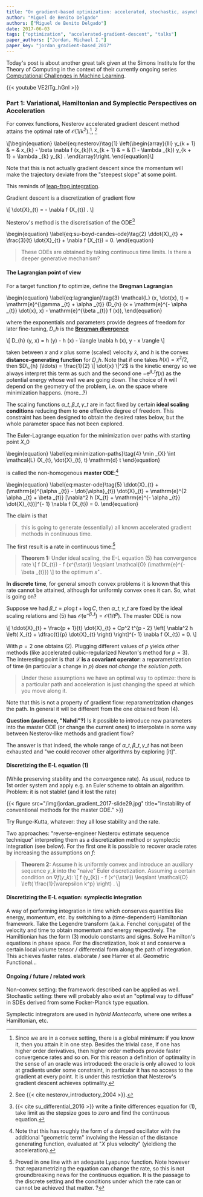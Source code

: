 ```yaml
---
title: "On gradient-based optimization: accelerated, stochastic, asynchronous, distributed"
author: "Miguel de Benito Delgado"
authors: ["Miguel de Benito Delgado"]
date: 2017-06-03
tags: ["optimization", "accelerated-gradient-descent", "talks"]
paper_authors: ["Jordan, Michael I."]
paper_key: "jordan_gradient-based_2017"
---
```


Today's post is about another great talk given at the Simons Institute
for the Theory of Computing in the context of their currently ongoing
series
[Computational Challenges in Machine Learning](https://simons.berkeley.edu/workshops/machinelearning2017-3).

{{< youtube VE2ITg_hGnI >}}

### Part 1: Variational, Hamiltonian and Symplectic Perspectives on Acceleration

For convex functions, Nesterov accelerated gradient descent method attains the 
optimal rate of $\mathcal{O} (1 / k^2)$.[^1], [^2]

\\[\begin{equation}
  \label{eq:nesterov}\tag{1} \left\{\begin{array}{lll}
    y\_{k + 1} & = & x\_{k} - \beta \nabla f (x\_{k})\\
    x\_{k + 1} & = & (1 - \lambda \_{k}) y\_{k + 1} + \lambda \_{k} y\_{k} .
  \end{array}\right.
\end{equation}\\]

Note that this is not actually gradient descent since the momentum will make 
the trajectory deviate from the "steepest slope" at some point.

This reminds of [leap-frog integration](https://en.wikipedia.org/wiki/Leapfrog_integration).

Gradient descent is a discretization of gradient flow

\\[ \dot{X}\_{t} = - \nabla f (X\_{t}) . \\]

Nesterov's method is the discretisation of the ODE[^3]

\begin{equation}
  \label{eq:su-boyd-candes-ode}\tag{2} \ddot{X}\_{t} + \frac{3}{t} 
  \dot{X}\_{t} + \nabla f (X\_{t}) = 0.
\end{equation}

> These ODEs are obtained by taking continuous time limits. Is there a deeper 
> generative mechanism?



#### The Lagrangian point of view

For a target function $f$ to optimize, define the **Bregman Lagrangian**

\begin{equation}
  \label{eq:lagrangian}\tag{3} \mathcal{L} (x, \dot{x}, t) =
  \mathrm{e}^{\gamma \_{t} + \alpha \_{t}}  (D\_{h} (x + \mathrm{e}^{- \alpha
  \_{t}}  \dot{x}, x) - \mathrm{e}^{\beta \_{t}} f (x)),
\end{equation}

where the exponentials and parameters provide degrees of freedom for later 
fine-tuning, $D\_{h}$ is the [**Bregman 
divergence**](https://en.wikipedia.org/wiki/Bregman_divergence)

\\[ D\_{h} (y, x) = h (y) - h (x) - \langle \nabla h (x), y - x \rangle \\]

taken between $x$ and $x$ plus some (scaled) velocity $\dot{x}$, and $h$ is 
the convex **distance-generating function** for $D\_{h}$. Note that if one 
takes $h (x) = x^2 / 2$, then $D\_{h} (\ldots) = \frac{1}{2}  \| \dot{x} \|^2$ 
is the kinetic energy so we always interpret this term as such and the second 
one $- \mathrm{e}^{\beta \_{t}} f (x)$ as the potential energy whose well we 
are going down. The choice of $h$ will depend on the geometry of the problem, 
i.e. on the space where minimization happens. (more...?)

The scaling functions $\alpha \_{t}, \beta \_{t}, \gamma \_{t}$ are in fact 
fixed by certain **ideal scaling conditions** reducing them to **one** 
effective degree of freedom. This constraint has been designed to obtain the 
desired rates below, but the whole parameter space has not been explored.

The Euler-Lagrange equation for the minimization over paths with starting 
point $X\_{0}$

\begin{equation}
  \label{eq:minimization-paths}\tag{4} \min \_{X}  \int \mathcal{L} (X\_{t},
  \dot{X}\_{t}, t) \mathrm{d} t
\end{equation}

is called the non-homogenous **master ODE**:[^4]

\begin{equation}
  \label{eq:master-ode}\tag{5} \ddot{X}\_{t} + (\mathrm{e}^{\alpha \_{t}} -
  \dot{\alpha}\_{t})  \dot{X}\_{t} + \mathrm{e}^{2 \alpha \_{t} + \beta \_{t}}
  [\nabla^2 h (X\_{t} + \mathrm{e}^{- \alpha \_{t}}  \dot{X}\_{t})]^{- 1}
  \nabla f (X\_{t}) = 0.
\end{equation}

The claim is that

> this is going to generate (essentially) all known accelerated gradient methods 
> in continuous time.


The first result is a rate in continuous time:[^5]

> **Theorem 1:** Under ideal scaling, the E-L equation (5) has convergence rate
> \\[ f (X\_{t}) - f (x^{\star}) \leqslant \mathcal{O} (\mathrm{e}^{- \beta
>    \_{t}}) \\]
> to the optimum $x^{\star}$.



**In discrete time**, for general smooth convex problems it is known that this 
rate cannot be attained, although for uniformly convex ones it can. So, what is 
going on?

Suppose we had $\beta \_{t} = p \log t + \log C$, then $\alpha \_{t}, \gamma 
\_{t}$ are fixed by the ideal scaling relations and (5) has $\mathcal{O} 
(\mathrm{e}^{- \beta \_{t}}) =\mathcal{O} (1 / t^p)$. The master ODE is now

\\[ \ddot{X}\_{t} + \frac{p + 1}{t}  \dot{X}\_{t} + Cp^2 t^{p - 2}  \left[
   \nabla^2 h \left( X\_{t} + \dfrac{t}{p}  \dot{X}\_{t} \right) \right]^{- 1}
   \nabla f (X\_{t}) = 0. \\]

With $p = 2$ one obtains (2). Plugging different values of $p$ yields other 
methods (like accelerated cubic-regularized Newton's method for $p = 3$). The 
interesting point is that **$\mathcal{L}$ is a covariant operator**: a 
reparametrization of time (in particular a change in $p$) *does not change the 
solution path*.

> Under these assumptions we have an optimal way to optimze: there is a 
> particular path and acceleration is just changing the speed at which you move 
> along it.


Note that this is not a property of gradient flow: reparametrization changes 
the path. In general it will be different from the one obtained from (4).

**Question (audience, "Nahdi"?)** Is it possible to introduce new
parameters into the master ODE (or change the current ones) to
interpolate in some way between Nesterov-like methods and gradient
flow?

The answer is that indeed, the whole range of $\alpha \_{t}, \beta \_{t}, 
\gamma \_{t}$ has not been exhausted and "we could recover other algorithms by 
exploring [it]".

#### Discretizing the E-L equation (1)

(While preserving stability and the convergence rate). As usual, reduce to 1st 
order system and apply e.g. an Euler scheme to obtain an algorithm. Problem: it 
is not stable! (and it lost the rate)

{{< figure src="/img/jordan_gradient_2017-slide29.jpg"
           title="Instability of conventional methods for the master ODE." >}}

Try Runge-Kutta, whatever: they all lose stability and the rate.

Two approaches: "reverse-engineer Nesterov estimate sequence
technique" interpreting them as a discretization method or symplectic
integration (see below). For the first one it is possible to recover
oracle rates by increasing the assumptions on $f$:

> **Theorem 2:** Assume $h$ is uniformly convex and introduce an auxiliary 
> sequence $y\_{k}$ into the "naive" Euler discretization. Assuming a certain 
> condition on $\nabla f (y\_{k})$:
> \\[ f (y\_{k}) - f (x^{\star}) \leqslant \mathcal{O} \left(
>   \frac{1}{\varepsilon k^p} \right) . \\]

#### Discretizing the E-L equation: symplectic integration

A way of performing integration in time which conserves quantities like 
energy, momentum, etc. by switching to a (time-dependent) Hamiltonian 
framework. Take the Legendre transform (a.k.a. Fenchel conjugate) of the 
velocity and time to obtain momentum and energy respectively. The Hamiltionian 
has the form (3) modulo constants and signs. Solve Hamilton's equations in 
phase space. For the discretization, look at and conserve a certain local 
volume tensor / differential form along the path of integration. This achieves 
faster rates. elaborate / see Harrer et al. Geometric Functional...

#### Ongoing / future / related work

Non-convex setting: the framework described can be applied as well. Stochastic 
setting: there will probably also exist an "optimal way to diffuse" in SDEs 
derived from some Focker-Planck type equation.

Symplectic intregrators are used in *hybrid Montecarlo*, where one writes a 
Hamiltonian, etc.




[^1]: Since we are in a convex setting, there is a global minimum: if you know it, then you attain it in one step. Besides the trivial case, if one has higher order derivatives, then higher order methods provide faster convergence rates and so on. For this reason a definition of optimality in the sense of an oracle was introduced: the oracle is only allowed to look at gradients under some constraint, in particular it has no access to the gradient at every point. It is under this restriction that Nesterov's gradient descent achieves optimality.
[^2]: See {{< cite nesterov_introductory_2004 >}}.
[^3]: {{< cite su_differential_2016 >}} write a finite differences equation for (1), take limit as the stepsize goes to zero and find the continuous equation. 
[^4]: Note that this has roughly the form of a damped oscillator with the additional "geometric term" involving the Hessian of the distance generating function, evaluated at "$X$ plus velocity" (yieldieng the acceleration).
[^5]: Proved in one line with an adequate Lyapunov function. Note however that reparametrizing the equation can change the rate, so this is not groundbreaking news for the continuous equation. It is the passage to the discrete setting and the conditions under which the rate can or cannot be achieved that matter. ?
